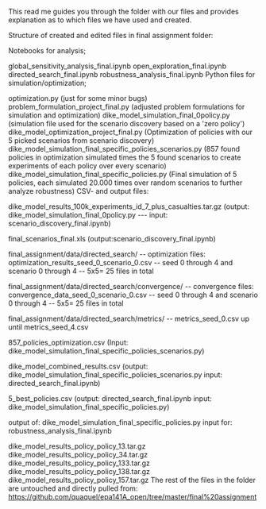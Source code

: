 This read me guides you through the folder with our files and provides explanation as to which files we have used and created.

Structure of created and edited files in final assignment folder:

Notebooks for analysis;

global_sensitivity_analysis_final.ipynb
open_exploration_final.ipynb
directed_search_final.ipynb
robustness_analysis_final.ipynb
Python files for simulation/optimization;

optimization.py (just for some minor bugs)
problem_formulation_project_final.py (adjusted problem formulations for simulation and optimization)
dike_model_simulation_final_0policy.py (simulation file used for the scenario discovery based on a 'zero policy')
dike_model_optimization_project_final.py (Optimization of policies with our 5 picked scenarios from scenario discovery)
dike_model_simulation_final_specific_policies_scenarios.py (857 found policies in optimization simulated times the 5 found scenarios to create experiments of each policy over every scenario)
dike_model_simulation_final_specific_policies.py (Final simulation of 5 policies, each simulated 20.000 times over random scenarios to further analyze robustness)
CSV- and output files:

dike_model_results_100k_experiments_id_7_plus_casualties.tar.gz (output: dike_model_simulation_final_0policy.py --- input: scenario_discovery_final.ipynb)

final_scenarios_final.xls (output:scenario_discovery_final.ipynb)

final_assignment/data/directed_search/ -- optimization files: optimization_results_seed_0_scenario_0.csv -- seed 0 through 4 and scenario 0 through 4 -- 5x5= 25 files in total

final_assignment/data/directed_search/convergence/ -- convergence files: convergence_data_seed_0_scenario_0.csv -- seed 0 through 4 and scenario 0 through 4 -- 5x5= 25 files in total

final_assignment/data/directed_search/metrics/ -- metrics_seed_0.csv up until metrics_seed_4.csv

857_policies_optimization.csv (Input: dike_model_simulation_final_specific_policies_scenarios.py)

dike_model_combined_results.csv (output: dike_model_simulation_final_specific_policies_scenarios.py input: directed_search_final.ipynb)

5_best_policies.csv (output: directed_search_final.ipynb input: dike_model_simulation_final_specific_policies.py)

output of: dike_model_simulation_final_specific_policies.py input for: robustness_analysis_final.ipynb

dike_model_results_policy_policy_13.tar.gz
dike_model_results_policy_policy_34.tar.gz
dike_model_results_policy_policy_133.tar.gz
dike_model_results_policy_policy_138.tar.gz
dike_model_results_policy_policy_157.tar.gz
The rest of the files in the folder are untouched and directly pulled from: https://github.com/quaquel/epa141A_open/tree/master/final%20assignment
